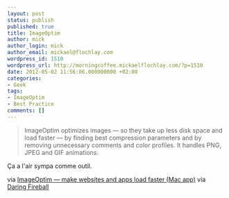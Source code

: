 ```yaml
---
layout: post
status: publish
published: true
title: ImageOptim
author: mick
author_login: mick
author_email: mickael@flochlay.com
wordpress_id: 1510
wordpress_url: http://morningcoffee.mickaelflochlay.com/?p=1510
date: 2012-05-02 11:56:06.000000000 +02:00
categories:
- Geek
tags:
- ImageOptim
- Best Practice
comments: []
---
```

<blockquote>ImageOptim optimizes images — so they take up less disk space and load faster — by finding best compression parameters and by removing unnecessary comments and color profiles. It handles PNG, JPEG and GIF animations.</blockquote>
Ça a l'air sympa comme outil.

via <a href="http://imageoptim.com/">ImageOptim — make websites and apps load faster (Mac app)</a> via<a href="http://daringfireball.net/"> Daring Fireball</a>
